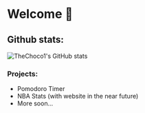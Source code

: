 # Welcome 🌊

## Github stats:

![TheChoco1's GitHub stats](https://github-readme-stats.vercel.app/api?username=TheChoco1&theme=algolia&show_icons=true)

### Projects:

* Pomodoro Timer
* NBA Stats (with website in the near future)
* More soon...
